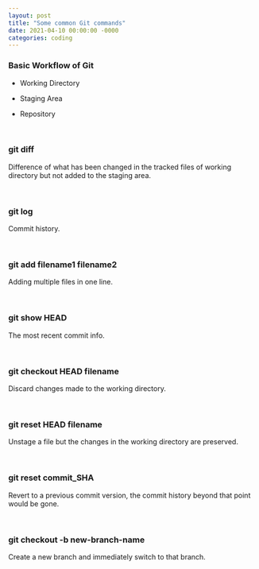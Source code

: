 ```yaml
---
layout: post
title: "Some common Git commands"
date: 2021-04-10 00:00:00 -0000
categories: coding 
---
```


### Basic Workflow of Git

* Working Directory

* Staging Area

* Repository

<br>

### git diff
Difference of what has been changed in the tracked files of working directory but not added to the staging area. 

<br>

### git log
Commit history.

<br>

### git add filename1 filename2
Adding multiple files in one line.

<br>

### git show HEAD
The most recent commit info.

<br>

### git checkout HEAD filename
Discard changes made to the working directory.

<br>

### git reset HEAD filename
Unstage a file but the changes in the working directory are preserved.

<br>

### git reset commit_SHA
Revert to a previous commit version, the commit history beyond that point would be gone.

<br>

### git checkout -b new-branch-name
Create a new branch and immediately switch to that branch.







